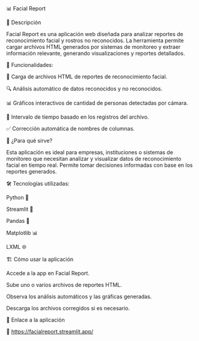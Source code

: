📊 Facial Report



📌 Descripción

Facial Report es una aplicación web diseñada para analizar reportes de reconocimiento facial y rostros no reconocidos. La herramienta permite cargar archivos HTML generados por sistemas de monitoreo y extraer información relevante, generando visualizaciones y reportes detallados.

🚀 Funcionalidades:

📂 Carga de archivos HTML de reportes de reconocimiento facial.

🔍 Análisis automático de datos reconocidos y no reconocidos.

📊 Gráficos interactivos de cantidad de personas detectadas por cámara.

📅 Intervalo de tiempo basado en los registros del archivo.

✅ Corrección automática de nombres de columnas.

🎯 ¿Para qué sirve?

Esta aplicación es ideal para empresas, instituciones o sistemas de monitoreo que necesitan analizar y visualizar datos de reconocimiento facial en tiempo real. Permite tomar decisiones informadas con base en los reportes generados.

🛠️ Tecnologías utilizadas:

Python 🐍

Streamlit 🎈

Pandas 📝

Matplotlib 📊

LXML 🌐

🏗️ Cómo usar la aplicación

Accede a la app en Facial Report.

Sube uno o varios archivos de reportes HTML.

Observa los análisis automáticos y las gráficas generadas.

Descarga los archivos corregidos si es necesario.

📎 Enlace a la aplicación

🔗 https://facialreport.streamlit.app/